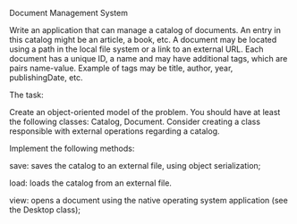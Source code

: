 
Document Management System

Write an application that can manage a catalog of documents. An entry in this catalog might be an article, a book, etc.
A document may be located using a path in the local file system or a link to an external URL. Each document has a unique ID, a name and may have additional tags, which are pairs name-value. Example of tags may be title, author, year, publishingDate, etc.

The task:

Create an object-oriented model of the problem. You should have at least the following classes: Catalog, Document. Consider creating a class responsible with external operations regarding a catalog.

Implement the following methods:

save: saves the catalog to an external file, using object serialization;

load: loads the catalog from an external file.

view: opens a document using the native operating system application (see the Desktop class);
